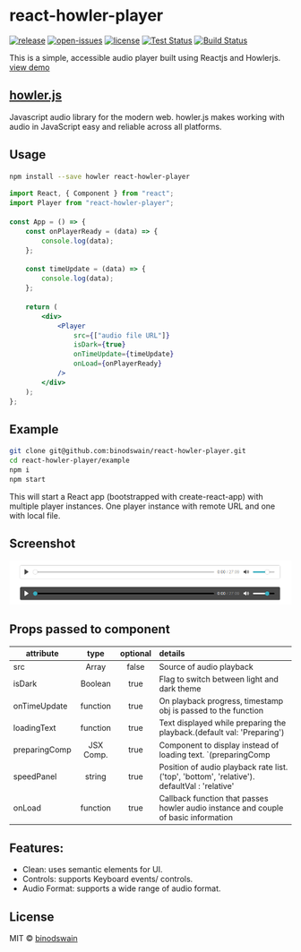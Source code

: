 # react-howler-player

[![release](https://badgen.net/npm/v/react-howler-player)](https://www.npmjs.com/package/react-howler-player)
[![open-issues](https://badgen.net/github/open-issues/binodswain/react-howler-player)](https://github.com/binodswain/react-howler-player/issues)
[![license](https://badgen.net/github/license/binodswain/react-howler-player)](https://github.com/binodswain/react-howler-player/blob/master/LICENSE)
[![Test Status](https://github.com/binodswain/react-howler-player/workflows/Test/badge.svg)](https://github.com/binodswain/react-howler-player/actions?query=workflow%3ATest)
[![Build Status](https://github.com/binodswain/react-howler-player/workflows/Build/badge.svg)](https://github.com/binodswain/react-howler-player/actions?query=workflow%3ABuild)

This is a simple, accessible audio player built using Reactjs and Howlerjs.
[view demo](https://binodswain.github.io/react-howler-player/)

## [howler.js](https://howlerjs.com/)

Javascript audio library for the modern web. howler.js makes working with audio in JavaScript easy and reliable across all platforms.

## Usage

```bash
npm install --save howler react-howler-player
```

```jsx
import React, { Component } from "react";
import Player from "react-howler-player";

const App = () => {
    const onPlayerReady = (data) => {
        console.log(data);
    };

    const timeUpdate = (data) => {
        console.log(data);
    };

    return (
        <div>
            <Player
                src={["audio file URL"]}
                isDark={true}
                onTimeUpdate={timeUpdate}
                onLoad={onPlayerReady}
            />
        </div>
    );
};
```

## Example

```bash
git clone git@github.com:binodswain/react-howler-player.git
cd react-howler-player/example
npm i
npm start
```

This will start a React app (bootstrapped with create-react-app) with multiple player instances.
One player instance with remote URL and one with local file.

## Screenshot

![Screenshot 1](/example/react-howler-player.png?raw=true "player")

## Props passed to component

| attribute     |   type    | optional | details                                                                                      |
| ------------- | :-------: | :------: | :------------------------------------------------------------------------------------------- |
| src           |   Array   |  false   | Source of audio playback                                                                     |
| isDark        |  Boolean  |   true   | Flag to switch between light and dark theme                                                  |
| onTimeUpdate  | function  |   true   | On playback progress, timestamp obj is passed to the function                                |
| loadingText   | function  |   true   | Text displayed while preparing the playback.(default val: 'Preparing')                       |
| preparingComp | JSX Comp. |   true   | Component to display instead of loading text. `(preparingComp | | loadingText)`              |
| speedPanel    |  string   |   true   | Position of audio playback rate list. ('top', 'bottom', 'relative'). defaultVal : 'relative' |
| onLoad        | function  |   true   | Callback function that passes howler audio instance and couple of basic information          |

## Features:

-   Clean: uses semantic elements for UI.
-   Controls: supports Keyboard events/ controls.
-   Audio Format: supports a wide range of audio format.

## License

MIT © [binodswain](https://github.com/binodswain)
